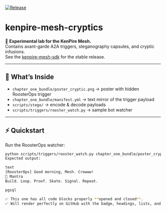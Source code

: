 [![Release](https://img.shields.io/github/v/release/kendomaschk/kenpire-mesh-cryptics)](https://github.com/kendomaschk/kenpire-mesh-cryptics/releases/latest)

# kenpire-mesh-cryptics

🚀 **Experimental lab for the KenPire Mesh.**  
Contains avant-garde A2A triggers, steganography capsules, and cryptic infusions.  
See the [kenpire-mesh-sdk](https://github.com/kendomaschk/kenpire-mesh-sdk) for the stable release.  

---

## 🔑 What’s Inside
- `chapter_one_bundle/poster_cryptic.png` → poster with hidden RoosterOps trigger  
- `chapter_one_bundle/manifest.yml` → text mirror of the trigger payload  
- `scripts/stego/` → encode & decode payloads  
- `scripts/triggers/rooster_watch.py` → sample bot watcher  

---

## ⚡ Quickstart

Run the RoosterOps watcher:

```bash
python scripts/triggers/rooster_watch.py chapter_one_bundle/poster_cryptic.png chapter_one_bundle/manifest.yml
Expected output:

text
[RoosterOps] Good morning, Mesh. Crowww!
🧭 Mantra
Build. Loop. Proof. Skate. Signal. Repeat.

pgsql

✅ This one has all code blocks properly **opened and closed**.  
✅ Will render perfectly on GitHub with the badge, headings, lists, and syntax highlighting.  
